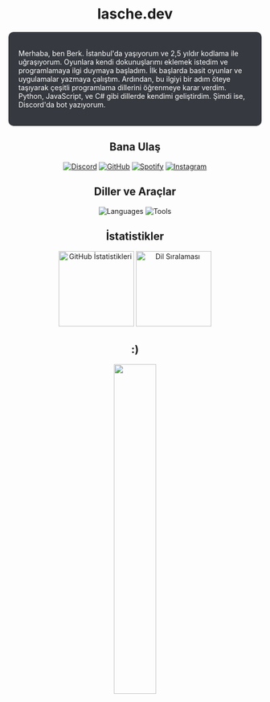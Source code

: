 <h1 align="center">lasche.dev</h1>

<div style="background-color: #36393F; padding: 20px; border-radius: 10px;">
    <p style="color: #FFFFFF;">Merhaba, ben Berk. İstanbul'da yaşıyorum ve 2,5 yıldır kodlama ile uğraşıyorum. Oyunlara kendi dokunuşlarımı eklemek istedim ve programlamaya ilgi duymaya başladım. İlk başlarda basit oyunlar ve uygulamalar yazmaya çalıştım. Ardından, bu ilgiyi bir adım öteye taşıyarak çeşitli programlama dillerini öğrenmeye karar verdim. Python, JavaScript, ve C# gibi dillerde kendimi geliştirdim. Şimdi ise, Discord'da bot yazıyorum.
</div>


<h2 align="center">Bana Ulaş</h2>
<p align="center">
  <a href="https://discord.com/users/1219182177762283553" target="_blank"><img src="https://img.shields.io/badge/Discord-7289DA?style=for-the-badge&logo=discord&logoColor=white" alt="Discord"></a>
  <a href="https://www.github.com/laschedev" target="_blank"><img src="https://img.shields.io/badge/GitHub-191717?style=for-the-badge&logo=github&logoColor=white" alt="GitHub"></a>
  <a href="https://open.spotify.com/user/31s5acb5vvp4jvhac6fv3od7vcii" target="_blank"><img src="https://img.shields.io/badge/Spotify-1ed760?style=for-the-badge&logo=spotify&logoColor=white" alt="Spotify"></a>
  <a href="https://www.instagram.com/laschebest_" target="_blank"><img src="https://img.shields.io/badge/Instagram-DC3175?style=for-the-badge&logo=instagram&logoColor=white" alt="Instagram"></a>
</p>

<h2 align="center">Diller ve Araçlar</h2>
<p align="center">
  <img src="https://skillicons.dev/icons?i=cs,js,html,css,nodejs&theme=dark" alt="Languages">
  <img src="https://skillicons.dev/icons?i=powershell,vscode,visualstudio&theme=dark" alt="Tools">
</p>

<h2 align="center">İstatistikler</h2>
<p align="center">
  <img src="https://github-readme-stats.vercel.app/api?username=laschedev&count_private=true&show_icons=true&theme=dracula&hide_border=true" alt="GitHub İstatistikleri" width="%150" height="150px">
  <img src="https://github-readme-stats.vercel.app/api/top-langs/?username=laschedev&layout=compact&show_icons=true&theme=dracula&hide_border=true" alt="Dil Sıralaması" width="%100" height="150px">
</p>

<h2 align="center">:)</h2>
<p align="center">
   <img width="41%" src="https://spotify-github-profile.vercel.app/api/view.svg?uid=31s5acb5vvp4jvhac6fv3od7vcii&redirect=true][https://spotify-github-profile.vercel.app/api/view.svg?uid=31s5acb5vvp4jvhac6fv3od7vcii&cover_image=false&theme=novatorem&show_offline=true&background_color=000000&interchange=false&bar_color=066522&bar_color_cover=true"/>
</p>
